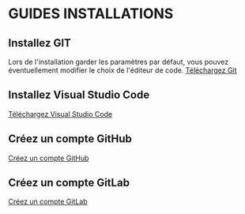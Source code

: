 # GUIDES INSTALLATIONS

## Installez GIT

Lors de l'installation garder les paramètres par défaut, vous pouvez éventuellement modifier le choix de l'éditeur de code.
[Téléchargez Git](https://git-scm.com/downloads)

## Installez Visual Studio Code

[Téléchargez Visual Studio Code](https://code.visualstudio.com/Download)

## Créez un compte GitHub

[Créez un compte GitHub](https://github.com/signup)

## Créez un compte GitLab

[Créez un compte GitLab](https://gitlab.com/users/sign_up)